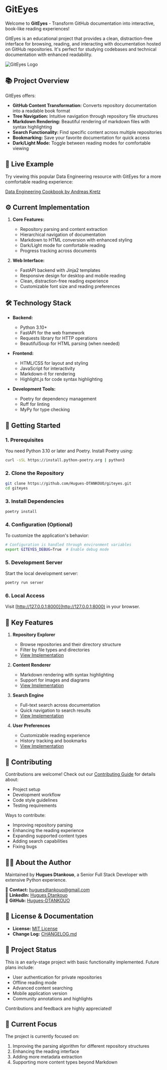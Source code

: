 # GitEyes

Welcome to **GitEyes** - Transform GitHub documentation into interactive, book-like reading experiences!

GitEyes is an educational project that provides a clean, distraction-free interface for browsing, reading, and interacting with documentation hosted on GitHub repositories. It's perfect for studying codebases and technical documentation with enhanced readability.

![GitEyes Logo](/src/giteyes/static/images/giteyes-logo.svg)

## 📚 Project Overview

GitEyes offers:

- **GitHub Content Transformation:** Converts repository documentation into a readable book format
- **Tree Navigation:** Intuitive navigation through repository file structures
- **Markdown Rendering:** Beautiful rendering of markdown files with syntax highlighting
- **Search Functionality:** Find specific content across multiple repositories
- **Bookmarking:** Save your favorite documentation for quick access
- **Dark/Light Mode:** Toggle between reading modes for comfortable viewing

## 🌟 Live Example

Try viewing this popular Data Engineering resource with GitEyes for a more comfortable reading experience:

[Data Engineering Cookbook by Andreas Kretz](http://127.0.0.1:8000/view/andkret/Cookbook/blob/master/README.md)

## ⚙️ Current Implementation

1. **Core Features:**
   - Repository parsing and content extraction
   - Hierarchical navigation of documentation
   - Markdown to HTML conversion with enhanced styling
   - Dark/Light mode for comfortable reading
   - Progress tracking across documents

2. **Web Interface:**
   - FastAPI backend with Jinja2 templates
   - Responsive design for desktop and mobile reading
   - Clean, distraction-free reading experience
   - Customizable font size and reading preferences

## 🛠 Technology Stack

- **Backend:**
  - Python 3.10+
  - FastAPI for the web framework
  - Requests library for HTTP operations
  - BeautifulSoup for HTML parsing (when needed)

- **Frontend:**
  - HTML/CSS for layout and styling
  - JavaScript for interactivity
  - Markdown-it for rendering
  - Highlight.js for code syntax highlighting

- **Development Tools:**
  - Poetry for dependency management
  - Ruff for linting
  - MyPy for type checking

## 🚀 Getting Started

### 1. Prerequisites
You need Python 3.10 or later and Poetry. Install Poetry using:
```bash
curl -sSL https://install.python-poetry.org | python3
```

### 2. Clone the Repository
```bash
git clone https://github.com/Hugues-DTANKOUO/giteyes.git
cd giteyes
```

### 3. Install Dependencies
```bash
poetry install
```

### 4. Configuration (Optional)
To customize the application's behavior:
```bash
# Configuration is handled through environment variables
export GITEYES_DEBUG=True  # Enable debug mode
```

### 5. Development Server
Start the local development server:
```bash
poetry run server
```

### 6. Local Access
Visit [http://127.0.0.1:8000](http://127.0.0.1:8000) in your browser.

## 📂 Key Features

1. **Repository Explorer**
   - Browse repositories and their directory structure
   - Filter by file types and directories
   - [View Implementation](/src/giteyes/explorer.py)

2. **Content Renderer**
   - Markdown rendering with syntax highlighting
   - Support for images and diagrams
   - [View Implementation](/src/giteyes/renderer.py)

3. **Search Engine**
   - Full-text search across documentation
   - Quick navigation to search results
   - [View Implementation](/src/giteyes/search.py)

4. **User Preferences**
   - Customizable reading experience
   - History tracking and bookmarks
   - [View Implementation](/src/giteyes/preferences.py)

## 🤝 Contributing

Contributions are welcome! Check out our [Contributing Guide](CONTRIBUTING.md) for details about:
- Project setup
- Development workflow
- Code style guidelines
- Testing requirements

Ways to contribute:
- Improving repository parsing
- Enhancing the reading experience
- Expanding supported content types
- Adding search capabilities
- Fixing bugs

## 🧑‍💻 About the Author

Maintained by **Hugues Dtankouo**, a Senior Full Stack Developer with extensive Python experience.

📧 **Contact:** [huguesdtankouo@gmail.com](mailto:huguesdtankouo@gmail.com)  
🔗 **LinkedIn:** [Hugues Dtankouo](https://www.linkedin.com/in/dtankouo)  
🔗 **GitHub:** [Hugues-DTANKOUO](https://github.com/Hugues-DTANKOUO)  

## 📄 License & Documentation

- **License:** [MIT License](LICENSE)
- **Change Log:** [CHANGELOG.md](CHANGELOG.md)

## 🚧 Project Status

This is an early-stage project with basic functionality implemented. Future plans include:
- User authentication for private repositories
- Offline reading mode
- Advanced content searching
- Mobile application version
- Community annotations and highlights

Contributions and feedback are highly appreciated!

## 🎯 Current Focus

The project is currently focused on:
1. Improving the parsing algorithm for different repository structures
2. Enhancing the reading interface
3. Adding more metadata extraction
4. Supporting more content types beyond Markdown
